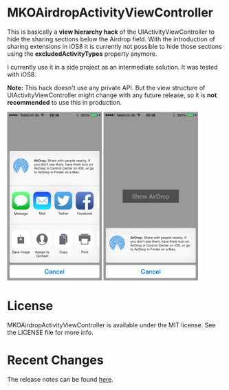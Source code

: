 # MKOAirdropActivityViewController
This is basically a **view hierarchy hack** of the UIActivityViewController to hide the sharing sections below the Airdrop field. With the introduction of sharing extensions in iOS8 it is currently not possible to hide those sections using the **excludedActivityTypes** property anymore.

I currently use it in a side project as an intermediate solution. It was tested with iOS8.

**Note:** This hack doesn't use any private API. But the view structure of UIActivityViewController might change with any future release, so it is **not recommended** to use this in production.

<div>
<img width=220 src="https://raw.githubusercontent.com/mkoehnke/MKOAirdropActivityViewController/master/Resources/Image-0.jpg?token=ABXNjVNuPSVGXStcN6FRPRJrMHXofWuzks5Vjk7swA%3D%3D">
<img width=220 src="https://raw.githubusercontent.com/mkoehnke/MKOAirdropActivityViewController/master/Resources/Image-1.jpg?token=ABXNjSp-2-xn5OjT5wcbVNYL6aGAvtFNks5Vjl7uwA%3D%3D">
</div>

# License
MKOAirdropActivityViewController is available under the MIT license. See the LICENSE file for more info.

# Recent Changes
The release notes can be found [here](https://github.com/mkoehnke/MKOAirdropActivityViewController/releases).